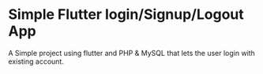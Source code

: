 # Simple Flutter login/Signup/Logout App

A Simple project using flutter and PHP & MySQL that lets the user login with existing account.<br>

